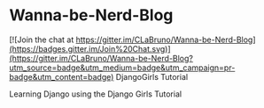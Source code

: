 # Wanna-be-Nerd-Blog

[![Join the chat at https://gitter.im/CLaBruno/Wanna-be-Nerd-Blog](https://badges.gitter.im/Join%20Chat.svg)](https://gitter.im/CLaBruno/Wanna-be-Nerd-Blog?utm_source=badge&utm_medium=badge&utm_campaign=pr-badge&utm_content=badge)
DjangoGirls Tutorial

Learning Django using the Django Girls Tutorial
